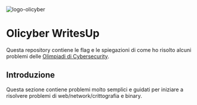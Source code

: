 <img src="https://i.ibb.co/qdLGp50/logo-olicyber.png" alt="logo-olicyber" border="0">

# Olicyber WritesUp
Questa repository contiene le flag e le spiegazioni di come ho risolto alcuni problemi delle [Olimpiadi di Cybersecurity](https://training.olicyber.it/).

## Introduzione
Questa sezione contiene problemi molto semplici e guidati per iniziare a risolvere problemi di web/network/crittografia e binary.
